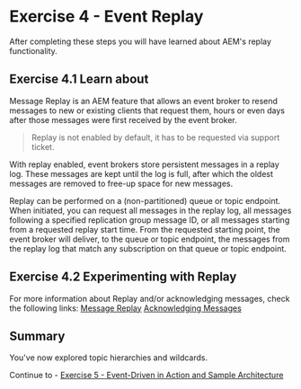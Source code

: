 # Exercise 4 - Event Replay

After completing these steps you will have learned about AEM's replay functionality.

## Exercise 4.1 Learn about

Message Replay is an AEM feature that allows an event broker to resend messages to new or existing clients that request them, hours or even days after those messages were first received by the event broker.

> Replay is not enabled by default, it has to be requested via support ticket.

With replay enabled, event brokers store persistent messages in a replay log. These messages are kept until the log is full, after which the oldest messages are removed to free-up space for new messages.

Replay can be performed on a (non-partitioned) queue or topic endpoint. When initiated, you can request all messages in the replay log, all messages following a specified replication group message ID, or all messages starting from a requested replay start time. From the requested starting point, the event broker will deliver, to the queue or topic endpoint, the messages from the replay log that match any subscription on that queue or topic endpoint.

## Exercise 4.2 Experimenting with Replay


For more information about Replay and/or acknowledging messages, check the following links:
[Message Replay](https://docs.solace.com/Overviews/Message-Replay-Overview.htm?Highlight=replay)
[Acknowledging Messages](https://docs.solace.com/Solace-PubSub-Messaging-APIs/API-Developer-Guide/Acknowledging-Messages.htm)

## Summary

You've now explored topic hierarchies and wildcards.

Continue to - [Exercise 5 - Event-Driven in Action and Sample Architecture](../ex5/README.md)
